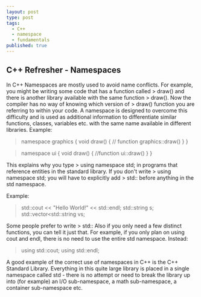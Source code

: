 ```yaml
---
layout: post
type: post
tags:
  - C++
  - namespace
  - fundamentals
published: true
---
```

## C++ Refresher - Namespaces

In C++ Namespaces are mostly used to avoid name conflicts. For example, you might be writing some code that has a function called > draw() and there is another library available with the same function > draw(). Now the compiler has no way of knowing which version of > draw() function you are referring to within your code.
A namespace is designed to overcome this difficulty and is used as additional information to differentiate similar functions, classes, variables etc. with the same name available in different libraries. 
  Example:
  
> namespace graphics
   {
     void draw()
     {
     // function graphics::draw()
     }
   }
   
 > namespace ui
   {
      void draw()
      {
      //function ui::draw()
      }
   }


 This explains why you type > using namespace std; in programs that reference entities in the standard library. If you don't write > using namespace std; you will have to explicitly add > std:: before anything in the std namespace.
 
 Example:
 > std::cout << "Hello World!" << std::endl;
 > std::string s;
 > std::vector<std::string vs;
 
 Some people prefer to write > std::
 Also if you only need a few distinct functions, you can tell it just that. For example, if you only plan on using cout and endl, there is no need to use the entire std namespace. Instead:
  > using std::cout;
  > using std::endl;



A good example of the correct use of namespaces in C++ is the C++ Standard Library. Everything in this quite large library is placed in a single namespace called std - there is no attempt or need to break the library up into (for example) an I/O sub-namespace, a math sub-namespace, a container sub-namespace etc.
